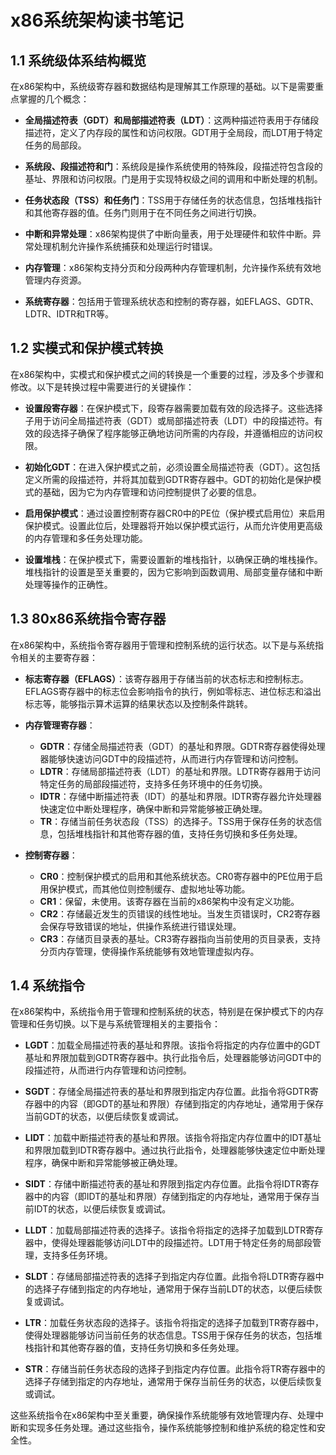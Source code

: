 
# x86系统架构读书笔记

## 1.1 系统级体系结构概览

在x86架构中，系统级寄存器和数据结构是理解其工作原理的基础。以下是需要重点掌握的几个概念：

- **全局描述符表（GDT）和局部描述符表（LDT）**：这两种描述符表用于存储段描述符，定义了内存段的属性和访问权限。GDT用于全局段，而LDT用于特定任务的局部段。

- **系统段、段描述符和门**：系统段是操作系统使用的特殊段，段描述符包含段的基址、界限和访问权限。门是用于实现特权级之间的调用和中断处理的机制。

- **任务状态段（TSS）和任务门**：TSS用于存储任务的状态信息，包括堆栈指针和其他寄存器的值。任务门则用于在不同任务之间进行切换。

- **中断和异常处理**：x86架构提供了中断向量表，用于处理硬件和软件中断。异常处理机制允许操作系统捕获和处理运行时错误。

- **内存管理**：x86架构支持分页和分段两种内存管理机制，允许操作系统有效地管理内存资源。

- **系统寄存器**：包括用于管理系统状态和控制的寄存器，如EFLAGS、GDTR、LDTR、IDTR和TR等。

## 1.2 实模式和保护模式转换

在x86架构中，实模式和保护模式之间的转换是一个重要的过程，涉及多个步骤和修改。以下是转换过程中需要进行的关键操作：

- **设置段寄存器**：在保护模式下，段寄存器需要加载有效的段选择子。这些选择子用于访问全局描述符表（GDT）或局部描述符表（LDT）中的段描述符。有效的段选择子确保了程序能够正确地访问所需的内存段，并遵循相应的访问权限。

- **初始化GDT**：在进入保护模式之前，必须设置全局描述符表（GDT）。这包括定义所需的段描述符，并将其加载到GDTR寄存器中。GDT的初始化是保护模式的基础，因为它为内存管理和访问控制提供了必要的信息。

- **启用保护模式**：通过设置控制寄存器CR0中的PE位（保护模式启用位）来启用保护模式。设置此位后，处理器将开始以保护模式运行，从而允许使用更高级的内存管理和多任务处理功能。

- **设置堆栈**：在保护模式下，需要设置新的堆栈指针，以确保正确的堆栈操作。堆栈指针的设置是至关重要的，因为它影响到函数调用、局部变量存储和中断处理等操作的正确性。


## 1.3 80x86系统指令寄存器

在x86架构中，系统指令寄存器用于管理和控制系统的运行状态。以下是与系统指令相关的主要寄存器：

- **标志寄存器（EFLAGS）**：该寄存器用于存储当前的状态标志和控制标志。EFLAGS寄存器中的标志位会影响指令的执行，例如零标志、进位标志和溢出标志等，能够指示算术运算的结果状态以及控制条件跳转。

- **内存管理寄存器**：
  - **GDTR**：存储全局描述符表（GDT）的基址和界限。GDTR寄存器使得处理器能够快速访问GDT中的段描述符，从而进行内存管理和访问控制。
  - **LDTR**：存储局部描述符表（LDT）的基址和界限。LDTR寄存器用于访问特定任务的局部段描述符，支持多任务环境中的任务切换。
  - **IDTR**：存储中断描述符表（IDT）的基址和界限。IDTR寄存器允许处理器快速定位中断处理程序，确保中断和异常能够被正确处理。
  - **TR**：存储当前任务状态段（TSS）的选择子。TSS用于保存任务的状态信息，包括堆栈指针和其他寄存器的值，支持任务切换和多任务处理。

- **控制寄存器**：
  - **CR0**：控制保护模式的启用和其他系统状态。CR0寄存器中的PE位用于启用保护模式，而其他位则控制缓存、虚拟地址等功能。
  - **CR1**：保留，未使用。该寄存器在当前的x86架构中没有定义功能。
  - **CR2**：存储最近发生的页错误的线性地址。当发生页错误时，CR2寄存器会保存导致错误的地址，供操作系统进行错误处理。
  - **CR3**：存储页目录表的基址。CR3寄存器指向当前使用的页目录表，支持分页内存管理，使得操作系统能够有效地管理虚拟内存。

## 1.4 系统指令

在x86架构中，系统指令用于管理和控制系统的状态，特别是在保护模式下的内存管理和任务切换。以下是与系统管理相关的主要指令：

- **LGDT**：加载全局描述符表的基址和界限。该指令将指定的内存位置中的GDT基址和界限加载到GDTR寄存器中。执行此指令后，处理器能够访问GDT中的段描述符，从而进行内存管理和访问控制。

- **SGDT**：存储全局描述符表的基址和界限到指定内存位置。此指令将GDTR寄存器中的内容（即GDT的基址和界限）存储到指定的内存地址，通常用于保存当前GDT的状态，以便后续恢复或调试。

- **LIDT**：加载中断描述符表的基址和界限。该指令将指定内存位置中的IDT基址和界限加载到IDTR寄存器中。通过执行此指令，处理器能够快速定位中断处理程序，确保中断和异常能够被正确处理。

- **SIDT**：存储中断描述符表的基址和界限到指定内存位置。此指令将IDTR寄存器中的内容（即IDT的基址和界限）存储到指定的内存地址，通常用于保存当前IDT的状态，以便后续恢复或调试。

- **LLDT**：加载局部描述符表的选择子。该指令将指定的选择子加载到LDTR寄存器中，使得处理器能够访问LDT中的段描述符。LDT用于特定任务的局部段管理，支持多任务环境。

- **SLDT**：存储局部描述符表的选择子到指定内存位置。此指令将LDTR寄存器中的选择子存储到指定的内存地址，通常用于保存当前LDT的状态，以便后续恢复或调试。

- **LTR**：加载任务状态段的选择子。该指令将指定的选择子加载到TR寄存器中，使得处理器能够访问当前任务的状态信息。TSS用于保存任务的状态，包括堆栈指针和其他寄存器的值，支持任务切换和多任务处理。

- **STR**：存储当前任务状态段的选择子到指定内存位置。此指令将TR寄存器中的选择子存储到指定的内存地址，通常用于保存当前任务的状态，以便后续恢复或调试。

这些系统指令在x86架构中至关重要，确保操作系统能够有效地管理内存、处理中断和实现多任务处理。通过这些指令，操作系统能够控制和维护系统的稳定性和安全性。





